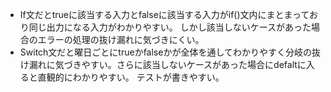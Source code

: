 ﻿* If文だとtrueに該当する入力とfalseに該当する入力がif()文内にまとまっており同じ出力になる入力がわかりやすい。
  しかし該当しないケースがあった場合のエラーの処理の抜け漏れに気づきにくい。
* Switch文だと曜日ごとにtrueかfalseかが全体を通してわかりやすく分岐の抜け漏れに気づきやすい。さらに該当しないケースがあった場合にdefaltに入ると直観的にわかりやすい。
  テストが書きやすい。